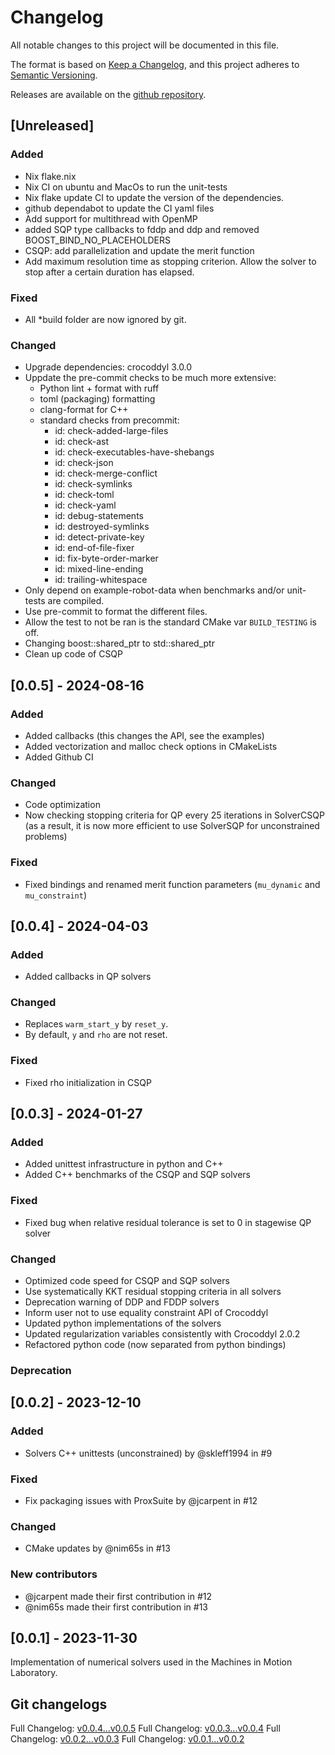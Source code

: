 # Changelog

All notable changes to this project will be documented in this file.

The format is based on [Keep a Changelog](https://keepachangelog.com/en/1.1.0/),
and this project adheres to [Semantic Versioning](https://semver.org/spec/v2.0.0.html).

Releases are available on the [github repository](https://github.com/machines-in-motion/mim_solvers/releases).

## [Unreleased]

### Added

- Nix flake.nix
- Nix CI on ubuntu and MacOs to run the unit-tests
- Nix flake update CI to update the version of the dependencies.
- github dependabot to update the CI yaml files
- Add support for multithread with OpenMP
- added SQP type callbacks to fddp and ddp and removed BOOST_BIND_NO_PLACEHOLDERS
- CSQP: add parallelization and update the merit function
- Add maximum resolution time as stopping criterion. Allow the solver to stop after a certain duration has elapsed.

### Fixed

- All *build folder are now ignored by git.

### Changed

- Upgrade dependencies: crocoddyl 3.0.0
- Uppdate the pre-commit checks to be much more extensive:
  - Python lint + format with ruff
  - toml (packaging) formatting
  - clang-format for C++
  - standard checks from precommit:
    - id: check-added-large-files
    - id: check-ast
    - id: check-executables-have-shebangs
    - id: check-json
    - id: check-merge-conflict
    - id: check-symlinks
    - id: check-toml
    - id: check-yaml
    - id: debug-statements
    - id: destroyed-symlinks
    - id: detect-private-key
    - id: end-of-file-fixer
    - id: fix-byte-order-marker
    - id: mixed-line-ending
    - id: trailing-whitespace
- Only depend on example-robot-data when benchmarks and/or unit-tests are compiled.
- Use pre-commit to format the different files.
- Allow the test to not be ran is the standard CMake var `BUILD_TESTING` is off.
- Changing boost::shared_ptr to std::shared_ptr
- Clean up code of CSQP

## [0.0.5] - 2024-08-16

### Added

- Added callbacks (this changes the API, see the examples)
- Added vectorization and malloc check options in CMakeLists
- Added Github CI

### Changed 

- Code optimization
- Now checking stopping criteria for QP every 25 iterations in SolverCSQP (as a result, it is now more efficient to use SolverSQP for unconstrained problems)

### Fixed

- Fixed bindings and renamed merit function parameters (`mu_dynamic` and `mu_constraint`)


## [0.0.4] - 2024-04-03

### Added

- Added callbacks in QP solvers

### Changed

- Replaces `warm_start_y` by `reset_y`.
- By default, `y` and `rho` are not reset.

### Fixed

- Fixed rho initialization in CSQP

## [0.0.3] - 2024-01-27

### Added

- Added unittest infrastructure in python and C++
- Added C++ benchmarks of the CSQP and SQP solvers

### Fixed

- Fixed bug when relative residual tolerance is set to 0 in stagewise QP solver

### Changed

- Optimized code speed for CSQP and SQP solvers
- Use systematically KKT residual stopping criteria in all solvers
- Deprecation warning of DDP and FDDP solvers
- Inform user not to use equality constraint API of Crocoddyl
- Updated python implementations of the solvers
- Updated regularization variables consistently with Crocoddyl 2.0.2
- Refactored python code (now separated from python bindings)

### Deprecation

## [0.0.2] - 2023-12-10

### Added

- Solvers C++ unittests (unconstrained) by @skleff1994 in #9

### Fixed

- Fix packaging issues with ProxSuite by @jcarpent in #12

### Changed

- CMake updates by @nim65s in #13

### New contributors

- @jcarpent made their first contribution in #12
- @nim65s made their first contribution in #13

## [0.0.1] - 2023-11-30

Implementation of numerical solvers used in the Machines in Motion Laboratory.

## Git changelogs

Full Changelog: [v0.0.4...v0.0.5](https://github.com/machines-in-motion/mim_solvers/compare/v0.0.4...v0.0.5)
Full Changelog: [v0.0.3...v0.0.4](https://github.com/machines-in-motion/mim_solvers/compare/v0.0.3...v0.0.4)
Full Changelog: [v0.0.2...v0.0.3](https://github.com/machines-in-motion/mim_solvers/compare/v0.0.2...v0.0.3)
Full Changelog: [v0.0.1...v0.0.2](https://github.com/machines-in-motion/mim_solvers/compare/v0.0.1...v0.0.2)
